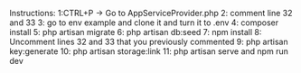 Instructions: 
1:CTRL+P -> Go to AppServiceProvider.php 
2: comment line 32 and 33 
3: go to env example and clone it and turn it to .env 
4: composer install 
5: php artisan migrate 
6: php artisan db:seed 
7: npm install 
8: Uncomment lines 32 and 33 that you previously commented 
9: php artisan key:generate 
10: php artisan storage:link 
11: php artisan serve and npm run dev
